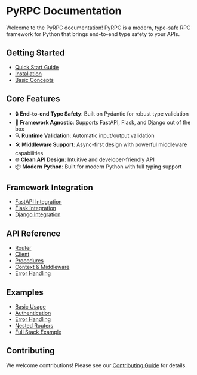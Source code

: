 # PyRPC Documentation

Welcome to the PyRPC documentation! PyRPC is a modern, type-safe RPC framework for Python that brings end-to-end type safety to your APIs.

## Getting Started

- [Quick Start Guide](guides/quickstart.md)
- [Installation](guides/installation.md)
- [Basic Concepts](guides/concepts.md)

## Core Features

- 🔒 **End-to-end Type Safety**: Built on Pydantic for robust type validation
- 🚀 **Framework Agnostic**: Supports FastAPI, Flask, and Django out of the box
- 🔍 **Runtime Validation**: Automatic input/output validation
- 🛠 **Middleware Support**: Async-first design with powerful middleware capabilities
- 🌐 **Clean API Design**: Intuitive and developer-friendly API
- 📦 **Modern Python**: Built for modern Python with full typing support

## Framework Integration

- [FastAPI Integration](guides/fastapi.md)
- [Flask Integration](guides/flask.md)
- [Django Integration](guides/django.md)

## API Reference

- [Router](api/router.md)
- [Client](api/client.md)
- [Procedures](api/procedures.md)
- [Context & Middleware](api/middleware.md)
- [Error Handling](api/errors.md)

## Examples

- [Basic Usage](examples/basic.md)
- [Authentication](examples/auth.md)
- [Error Handling](examples/error-handling.md)
- [Nested Routers](examples/nested-routers.md)
- [Full Stack Example](examples/full-stack.md)

## Contributing

We welcome contributions! Please see our [Contributing Guide](guides/contributing.md) for details. 